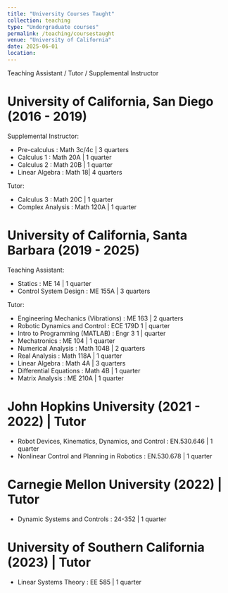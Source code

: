 ```yaml
---
title: "University Courses Taught"
collection: teaching
type: "Undergraduate courses"
permalink: /teaching/coursestaught
venue: "University of California"
date: 2025-06-01
location: 
---
```


Teaching Assistant / Tutor / Supplemental Instructor

University of California, San Diego (2016 - 2019)
======
Supplemental Instructor:
- Pre-calculus : Math 3c/4c | 3 quarters
- Calculus 1 : Math 20A | 1 quarter
- Calculus 2 : Math 20B | 1 quarter
- Linear Algebra : Math 18| 4 quarters

Tutor:
- Calculus 3 : Math 20C | 1 quarter
- Complex Analysis : Math 120A | 1 quarter

University of California, Santa Barbara (2019 - 2025)
======
Teaching Assistant:
- Statics : ME 14 | 1 quarter
- Control System Design : ME 155A | 3 quarters

Tutor:
- Engineering Mechanics (Vibrations) : ME 163 | 2 quarters
- Robotic Dynamics and Control : ECE 179D 1 | quarter
- Intro to Programming (MATLAB) : Engr 3 1 | quarter
- Mechatronics : ME 104 | 1 quarter
- Numerical Analysis : Math 104B | 2 quarters
- Real Analysis : Math 118A | 1 quarter
- Linear Algebra : Math 4A | 3 quarters
- Differential Equations : Math 4B | 1 quarter
- Matrix Analysis : ME 210A | 1 quarter

John Hopkins University (2021 - 2022) | Tutor
======
- Robot Devices, Kinematics, Dynamics, and Control : EN.530.646 | 1 quarter
- Nonlinear Control and Planning in Robotics : EN.530.678 | 1 quarter

Carnegie Mellon University (2022) | Tutor
======
- Dynamic Systems and Controls : 24-352 | 1 quarter

University of Southern California (2023) | Tutor
======
- Linear Systems Theory : EE 585 | 1 quarter
